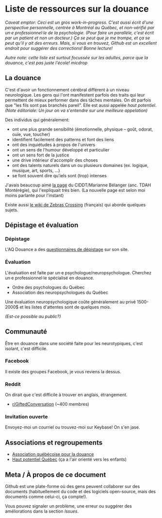 # Liste de ressources sur la douance

*Caveat emptor: Ceci est un gros work-in-progress. C'est aussi écrit d'une perspective personnelle, centrée à Montréal au Québec, et non-vérifié par un·e professionnel·le de la psychologie. (Pour faire un parallèle, c'est écrit par un patient et non un docteur.) Ça se peut que je me trompe, et ça se peut qu'il y ait des erreurs. Mais, si vous en trouvez, Github est un excellent endroit pour suggérer des corrections! Bonne lecture!*

*Autre note: cette liste est surtout focussée sur les adultes, parce que la douance, c'est pas juste l'école! *micdrop**

## La douance
C'est d'avoir un fonctionnement cérébral différent à un niveau neurologique. Les gens qui l'ont manifestent parfois des traits qui leur permettent de mieux performer dans des tâches mentales. On dit parfois que "les fils sont pas branchés pareil". Elle est aussi appelée *haut potentiel*. *(Note éditoriale: Un jour on va s'entendre sur une meilleure appelation)*

Des individus qui généralement:

- ont une plus grande sensibilité (émotionnelle, physique – goût, odorat, ouïe, vue, toucher)
- identifient facilement des patterns et font des liens
- ont des inquiétudes à propos de l'univers
- ont un sens de l'humour développé et particulier
- ont un sens fort de la justice
- une drive intérieur d'accomplir des choses
- ont des talents naturels dans un ou plusieurs domaines (ex. logique, musique, art, sports, ...)
- se font souvent dire qu'iels sont (trop) intenses

J'avais beaucoup aimé [la page][1] du CIDDT/Marianne Bélanger (anc. TDAH Montérégie), qui l'expliquait très bien. (La nouvelle page est selon moi moins parlante pour l'instant)

Existe aussi [le wiki de Zebras Crossing][2] (français) qui aborde quelques sujets.

[1]: http://web.archive.org/web/20180405003413/https://www.tdahmonteregie.com/douance
[2]: http://wiki.zebras-crossing.org/doku.php?id=start

## Dépistage et évaluation
### Dépistage
L'AQ Douance a des [questionnaires de dépistage][3] sur son site.

[3]: http://www.aqdouance.org/accueil/depistage-et-evaluation/depistage/

### Évaluation
L'évaluation est faite par un·e psychologue/neuropsychologue. Cherchez un·e professionnel·le spécialisé en douance.

* Ordre des psychologues du Québec
* Association des neuropsychologues du Québec

Une évaluation neuropsychologique coûte généralement au privé 1500-2000$ et les listes d'attentes sont de quelques mois.

*(Est-ce possible au public?)*

## Communauté
Être en douance dans une société faite pour les neurotypiques, c'est isolant, c'est difficile.

### Facebook
Il existe des groupes Facebook, je vous reviens la dessus.

### Reddit
On dirait que c'est difficile à trouver en anglais, étrangement.

* [r/GiftedConversation](https://www.reddit.com/r/GiftedConversation/) (~400 membres)

### Invitation ouverte
Envoyez-moi un courriel ou trouvez-moi sur Keybase! On s'en jase.

## Associations et regroupements
* [Association québécoise pour la douance](http://www.aqdouance.org/)
* [Haut potentiel Québec](https://hautpotentielquebec.org/) (ça a l'air orienté vers les enfants)

## Meta / À propos de ce document
Github est une plate-forme où des gens peuvent collaborer sur des documents (habituellement du code et des logiciels open-source, mais des documents comme celui-ci, ça compte!). 

Vous pouvez signaler un problème, une erreur ou suggérer des améliorations dans la section *Issues*.
